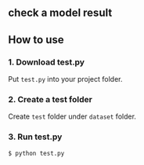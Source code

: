 ## check a model result

## How to use 

### 1. Download test.py
Put `test.py` into your project folder.


### 2. Create a test folder
Create `test` folder under `dataset` folder.   

### 3. Run test.py

```
$ python test.py
```
